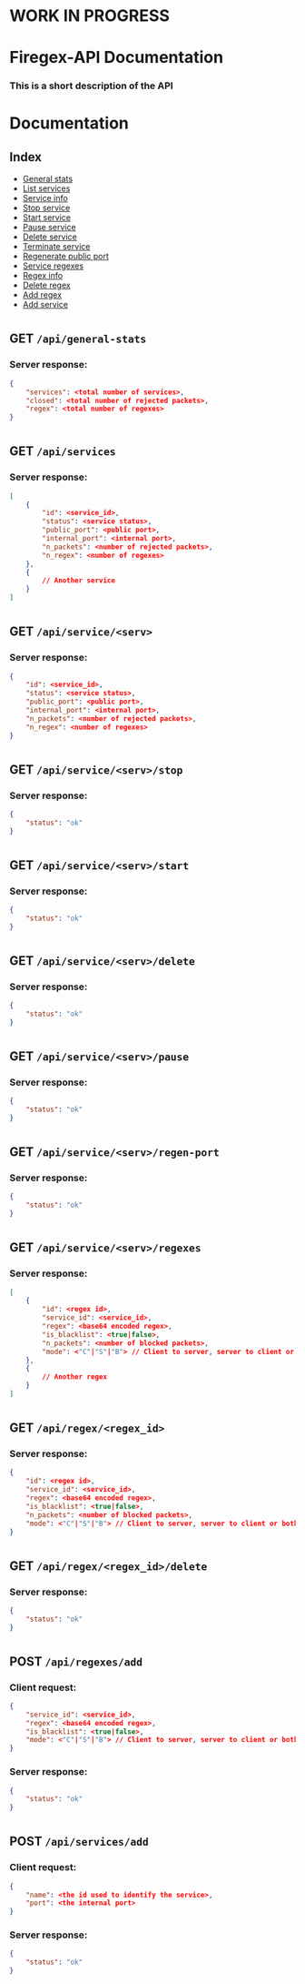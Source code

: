 # **WORK IN PROGRESS**

# Firegex-API Documentation
### This is a short description of the API

#
# Documentation
## Index

- [General stats](#get-apigeneral-stats)
- [List services](#get-apiservices)
- [Service info](#get-apiserviceserv)
- [Stop service](#get-apiserviceservstop)
- [Start service](#get-apiserviceservstart)
- [Pause service](#get-apiserviceservpause)
- [Delete service](#get-apiserviceservdelete)
- [Terminate service](#get-apiserviceservterminate)
- [Regenerate public port](#get-apiserviceservregen-port)
- [Service regexes](#get-apiserviceservregexes)
- [Regex info](#get-apiregexregexid)
- [Delete regex](#get-apiregexregexiddelete)
- [Add regex](#post-apiregexesadd)
- [Add service](#post-apiservicesadd)

#
#
## **GET** **```/api/general-stats```**
### Server response:
```json
{
    "services": <total number of services>,
    "closed": <total number of rejected packets>,
    "regex": <total number of regexes>
}
```

#
## **GET** **```/api/services```**
### Server response:
```json
[
    {
        "id": <service_id>,
        "status": <service status>,
        "public_port": <public port>,
        "internal_port": <internal port>,
        "n_packets": <number of rejected packets>,
        "n_regex": <number of regexes>
    },
    {
        // Another service
    }
]
```

#
## **GET** **```/api/service/<serv>```**
### Server response:
```json
{
    "id": <service_id>,
    "status": <service status>,
    "public_port": <public port>,
    "internal_port": <internal port>,
    "n_packets": <number of rejected packets>,
    "n_regex": <number of regexes>
}
```

#
## **GET** **```/api/service/<serv>/stop```**
### Server response:
```json
{
    "status": "ok"
}
```

#
## **GET** **```/api/service/<serv>/start```**
### Server response:
```json
{
    "status": "ok"
}
```

#
## **GET** **```/api/service/<serv>/delete```**
### Server response:
```json
{
    "status": "ok"
}
```

#
## **GET** **```/api/service/<serv>/pause```**
### Server response:
```json
{
    "status": "ok"
}
```

#
## **GET** **```/api/service/<serv>/regen-port```**
### Server response:
```json
{
    "status": "ok"
}
```

#
## **GET** **```/api/service/<serv>/regexes```**
### Server response:
```json
[
    {
        "id": <regex id>,
        "service_id": <service_id>,
        "regex": <base64 encoded regex>,
        "is_blacklist": <true|false>,
        "n_packets": <number of blocked packets>,
        "mode": <"C"|"S"|"B"> // Client to server, server to client or both
    },
    {
        // Another regex
    }
]
```

#
## **GET** **```/api/regex/<regex_id>```**
### Server response:
```json
{
    "id": <regex id>,
    "service_id": <service_id>,
    "regex": <base64 encoded regex>,
    "is_blacklist": <true|false>,
    "n_packets": <number of blocked packets>,
    "mode": <"C"|"S"|"B"> // Client to server, server to client or both
}
```

#
## **GET** **```/api/regex/<regex_id>/delete```**
### Server response:
```json
{
    "status": "ok"
}
```

#
## **POST** **```/api/regexes/add```**
### Client request:
```json
{
    "service_id": <service_id>,
    "regex": <base64 encoded regex>,
    "is_blacklist": <true|false>,
    "mode": <"C"|"S"|"B"> // Client to server, server to client or both
}
```
### Server response:
```json
{
    "status": "ok"
}
```

#
## **POST** **```/api/services/add```**
### Client request:
```json
{
    "name": <the id used to identify the service>,
    "port": <the internal port>
}
```
### Server response:
```json
{
    "status": "ok"
}
```
